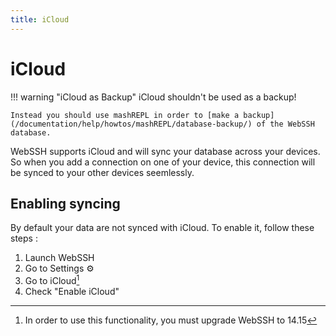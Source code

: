 ```yaml
---
title: iCloud
---
```


# iCloud
!!! warning "iCloud as Backup"
    iCloud shouldn't be used as a backup!
    
    Instead you should use mashREPL in order to [make a backup](/documentation/help/howtos/mashREPL/database-backup/) of the WebSSH database.

WebSSH supports iCloud and will sync your database across your devices. So when you add a connection on one of your device, this connection will be synced to your other devices seemlessly.

## Enabling syncing
By default your data are not synced with iCloud. To enable it, follow these steps :

1. Launch WebSSH
2. Go to Settings :gear:
3. Go to iCloud[^1]
4. Check "Enable iCloud"

[^1]: In order to use this functionality, you must upgrade WebSSH to 14.15